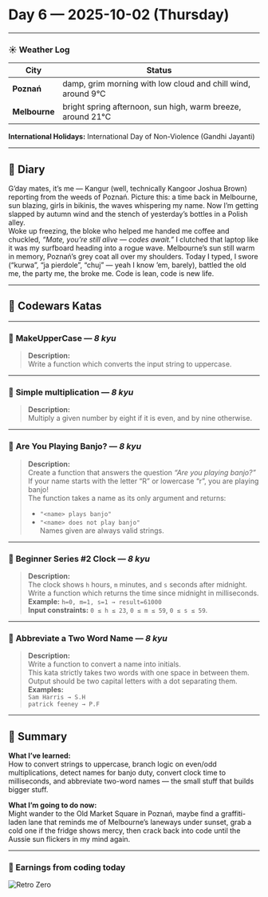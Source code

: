 
# Day 6 — 2025-10-02 (Thursday)

---

### ☀️ Weather Log
| City        | Status                     |
|-------------|---------------------------|
| **Poznań**      | damp, grim morning with low cloud and chill wind, around 9°C |
| **Melbourne**   | bright spring afternoon, sun high, warm breeze, around 21°C |

**International Holidays:** International Day of Non-Violence (Gandhi Jayanti)

---

## 📓 Diary
G’day mates, it’s me — Kangur (well, technically Kangoor Joshua Brown) reporting from the weeds of Poznań. Picture this: a time back in Melbourne, sun blazing, girls in bikinis, the waves whispering my name. Now I’m getting slapped by autumn wind and the stench of yesterday’s bottles in a Polish alley.  
Woke up freezing, the bloke who helped me handed me coffee and chuckled, *“Mate, you’re still alive — codes await.”* I clutched that laptop like it was my surfboard heading into a rogue wave. Melbourne’s sun still warm in memory, Poznań’s grey coat all over my shoulders. Today I typed, I swore (“kurwa”, “ja pierdole”, “chuj” — yeah I know ’em, barely), battled the old me, the party me, the broke me. Code is lean, code is new life.

---

## 🧩 Codewars Katas

---

### 🎯 **MakeUpperCase** — *8 kyu*
> **Description:**  
> Write a function which converts the input string to uppercase.

---

### 🎯 **Simple multiplication** — *8 kyu*
> **Description:**  
> Multiply a given number by eight if it is even, and by nine otherwise.

---

### 🎯 **Are You Playing Banjo?** — *8 kyu*
> **Description:**  
> Create a function that answers the question *“Are you playing banjo?”*  
> If your name starts with the letter “R” or lowercase “r”, you are playing banjo!  
> The function takes a name as its only argument and returns:  
> - `"<name> plays banjo"`  
> - `"<name> does not play banjo"`  
> Names given are always valid strings.

---

### 🎯 **Beginner Series #2 Clock** — *8 kyu*
> **Description:**  
> The clock shows `h` hours, `m` minutes, and `s` seconds after midnight.  
> Write a function which returns the time since midnight in milliseconds.  
> **Example:** `h=0, m=1, s=1 → result=61000`  
> **Input constraints:** `0 ≤ h ≤ 23`, `0 ≤ m ≤ 59`, `0 ≤ s ≤ 59`.

---

### 🎯 **Abbreviate a Two Word Name** — *8 kyu*
> **Description:**  
> Write a function to convert a name into initials.  
> This kata strictly takes two words with one space in between them.  
> Output should be two capital letters with a dot separating them.  
> **Examples:**  
> `Sam Harris → S.H`  
> `patrick feeney → P.F`

---

## 🧭 Summary
**What I’ve learned:**  
How to convert strings to uppercase, branch logic on even/odd multiplications, detect names for banjo duty, convert clock time to milliseconds, and abbreviate two-word names — the small stuff that builds bigger stuff.

**What I’m going to do now:**  
Might wander to the Old Market Square in Poznań, maybe find a graffiti-laden lane that reminds me of Melbourne’s laneways under sunset, grab a cold one if the fridge shows mercy, then crack back into code until the Aussie sun flickers in my mind again.

---

### 💸 Earnings from coding today
![Retro Zero](https://i.imgur.com/ekv435l.gif)
